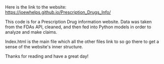 Here is the link to the website:
https://joewhelps.github.io/Prescription_Drugs_Info/

This code is for a Prescription Drug information website. Data was taken from the FDAs API, cleaned, and then fed into Python models in order to analyze and make claims.

Index.html is the main file which all the other files link to so go there to get a sense of the website's inner structure.

Thanks for reading and have a great day!
